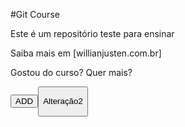 #Git Course

Este é um repositório teste para ensinar

Saiba mais em [willianjusten.com.br]
 
Gostou do curso? Quer mais?

<button>ADD<button>

Alteração2

